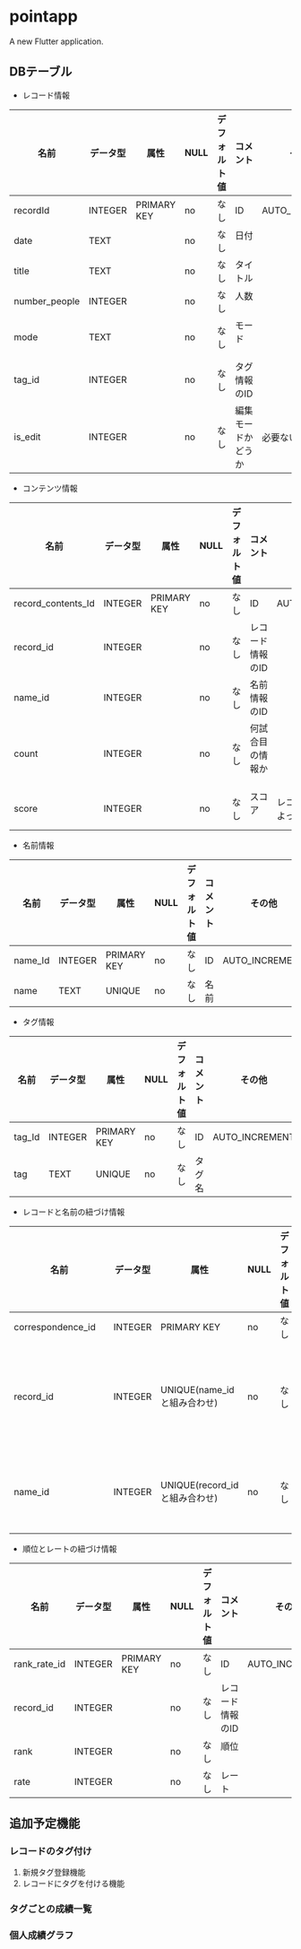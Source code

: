 # pointapp

A new Flutter application.

## DBテーブル

- レコード情報

| 名前            | データ型   |  属性       | NULL | デフォルト値 | コメント | その他 |
|-----------------|-----------|-------------|------|-------------|---------|--------|
| recordId        | INTEGER   | PRIMARY KEY | no   | なし         | ID      | AUTO_INCREMENT |
| date            | TEXT      |             | no   | なし         | 日付 　　|  　　|
| title           | TEXT      |             | no   | なし         | タイトル |  　　|
| number_people   | INTEGER   |             | no   | なし         | 人数 　　|  　　|
| mode            | TEXT      |             | no   | なし         | モード 　|  　　|
| tag_id          | INTEGER   |             | no   | なし         | タグ情報のID|  　　|
| is_edit         | INTEGER   |             | no   | なし         | 編集モードかどうか | 必要ないかも|

- コンテンツ情報

| 名前               | データ型   |  属性       | NULL | デフォルト値 | コメント | その他 |
|--------------------|-----------|-------------|------|-------------|---------|--------|
| record_contents_Id | INTEGER   | PRIMARY KEY | no   | なし         | ID      | AUTO_INCREMENT |
| record_id          | INTEGER   |             | no   | なし         | レコード情報のID |  　　|
| name_id            | INTEGER   |             | no   | なし         | 名前情報のID |  　　|
| count              | INTEGER   |             | no   | なし         | 何試合目の情報か 　　|  　　|
| score              | INTEGER   |             | no   | なし         | スコア 　| レコードのモードによって役割変わる　|

- 名前情報

| 名前    | データ型   |  属性       | NULL | デフォルト値 | コメント | その他 |
|---------|-----------|-------------|------|------------|---------|--------|
| name_Id | INTEGER   | PRIMARY KEY | no   | なし        | ID      | AUTO_INCREMENT |
| name    | TEXT      | UNIQUE      | no   | なし        | 名前    |  　　|

- タグ情報

| 名前    | データ型   |  属性       | NULL | デフォルト値 | コメント | その他 |
|--------|-----------|-------------|------|------------|---------|--------|
| tag_Id | INTEGER   | PRIMARY KEY | no   | なし        | ID      | AUTO_INCREMENT |
| tag    | TEXT      | UNIQUE      | no   | なし        | タグ名  |  　　|

- レコードと名前の紐づけ情報

| 名前               | データ型   |  属性                        | NULL | デフォルト値 | コメント | その他 |
|--------------------|-----------|-----------------------------|------|-------------|---------|--------|
| correspondence_id　| INTEGER   | PRIMARY KEY                  | no   | なし         | ID      | AUTO_INCREMENT |
| record_id          | INTEGER   | UNIQUE(name_idと組み合わせ)   | no   | なし         | レコード情報のID |  　　|
| name_id            | INTEGER   | UNIQUE(record_idと組み合わせ) | no   | なし         | 名前情報のID |  　　|

- 順位とレートの紐づけ情報

| 名前            | データ型   |  属性       | NULL | デフォルト値 | コメント | その他 |
|---------------- |-----------|------------ |------|-------------|---------|--------|
| rank_rate_id    | INTEGER   | PRIMARY KEY | no   | なし         | ID      | AUTO_INCREMENT |
| record_id       | INTEGER   |             | no   | なし         | レコード情報のID |  　　|
| rank            | INTEGER   |             | no   | なし         | 順位 　　|  　　|
| rate            | INTEGER   |             | no   | なし         | レート　 |  　　|

## 追加予定機能

### レコードのタグ付け

1. 新規タグ登録機能
2. レコードにタグを付ける機能

### タグごとの成績一覧

### 個人成績グラフ
